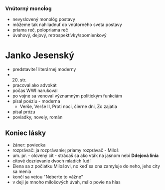### Vnútorný monoĺog
- nevyslovený monológ postavy
- môžeme tak nahliadnuť do vnútorného sveta postavy
- priama reč, polopriama reč
- úvahový, dejový, retrospektívky/spomienkový

# Janko Jesenský
- predstaviteľ literárnej moderny
- 20. str.
- pracoval ako advokát
- počas WWI narukoval
- po vojne sa venoval významným politickým funkciám
- písal poéziu - moderna
    - Verše, Verše II, Proti noci, čierne dni, Zo zajatia
- písal prózu
- poviadky, novely, román

## Koniec lásky
- žáner: poviedka
- rozprávač: ja rozprávanie; priamy rozprávač - Miloš
- um. pr.   - olovený cit
            - strácaš sa ako vták na jasnom nebi
**Ddejová línia**
- citové dozrievanie dvoch mladích ľudí
- Elena sa z počiatku Milošovi, no keď sa ona zamyluje do neho, jeho city sa menia
- končí sa vetou "Neberte to vážne"
- v deji je mnoho milošových úvah, málo povie na hlas
